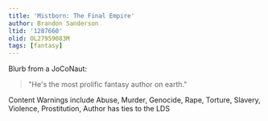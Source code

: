```yaml
---
title: 'Mistborn: The Final Empire'
author: Brandon Sanderson
ltid: '1287660'
olid: OL27959083M
tags: [fantasy]
---
```


Blurb from a JoCoNaut:

> "He's the most prolific fantasy author on earth."

Content Warnings include Abuse, Murder, Genocide, Rape, Torture, Slavery,
Violence, Prostitution, Author has ties to the LDS
